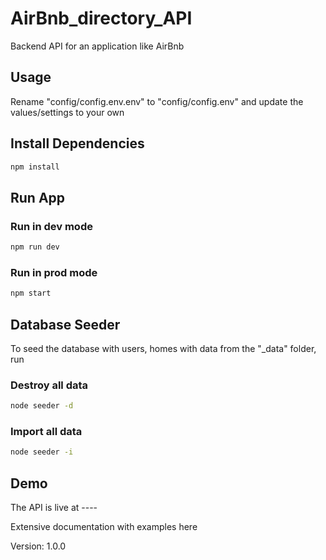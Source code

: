 # AirBnb_directory_API
Backend API for an application like AirBnb

## Usage
Rename "config/config.env.env" to "config/config.env" and update the values/settings to your own

## Install Dependencies
```sh
npm install
```

## Run App
### Run in dev mode

```sh
npm run dev
```

### Run in prod mode
```sh
npm start
```

## Database Seeder
To seed the database with users, homes with data from the "_data" folder, run

### Destroy all data

```sh
node seeder -d
```

### Import all data
```sh
node seeder -i
```

## Demo
The API is live at ----

Extensive documentation with examples here

Version: 1.0.0
